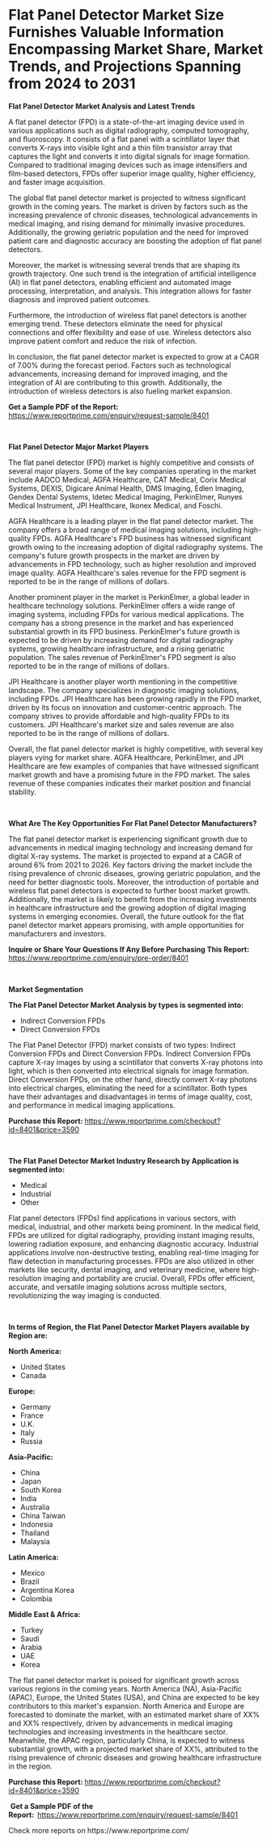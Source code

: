 <p><h1>Flat Panel Detector Market Size Furnishes Valuable Information Encompassing Market Share, Market Trends, and Projections Spanning from 2024 to 2031</h1></p><p><strong>Flat Panel Detector Market Analysis and Latest Trends</strong></p>
<p><p>A flat panel detector (FPD) is a state-of-the-art imaging device used in various applications such as digital radiography, computed tomography, and fluoroscopy. It consists of a flat panel with a scintillator layer that converts X-rays into visible light and a thin film transistor array that captures the light and converts it into digital signals for image formation. Compared to traditional imaging devices such as image intensifiers and film-based detectors, FPDs offer superior image quality, higher efficiency, and faster image acquisition.</p><p>The global flat panel detector market is projected to witness significant growth in the coming years. The market is driven by factors such as the increasing prevalence of chronic diseases, technological advancements in medical imaging, and rising demand for minimally invasive procedures. Additionally, the growing geriatric population and the need for improved patient care and diagnostic accuracy are boosting the adoption of flat panel detectors.</p><p>Moreover, the market is witnessing several trends that are shaping its growth trajectory. One such trend is the integration of artificial intelligence (AI) in flat panel detectors, enabling efficient and automated image processing, interpretation, and analysis. This integration allows for faster diagnosis and improved patient outcomes.</p><p>Furthermore, the introduction of wireless flat panel detectors is another emerging trend. These detectors eliminate the need for physical connections and offer flexibility and ease of use. Wireless detectors also improve patient comfort and reduce the risk of infection.</p><p>In conclusion, the flat panel detector market is expected to grow at a CAGR of 7.00% during the forecast period. Factors such as technological advancements, increasing demand for improved imaging, and the integration of AI are contributing to this growth. Additionally, the introduction of wireless detectors is also fueling market expansion.</p></p>
<p><strong>Get a Sample PDF of the Report:&nbsp;</strong> <a href="https://www.reportprime.com/enquiry/request-sample/8401">https://www.reportprime.com/enquiry/request-sample/8401</a></p>
<p>&nbsp;</p>
<p><strong>Flat Panel Detector Major Market Players</strong></p>
<p><p>The flat panel detector (FPD) market is highly competitive and consists of several major players. Some of the key companies operating in the market include AADCO Medical, AGFA Healthcare, CAT Medical, Corix Medical Systems, DEXIS, Digicare Animal Health, DMS Imaging, Edlen Imaging, Gendex Dental Systems, Idetec Medical Imaging, PerkinElmer, Runyes Medical Instrument, JPI Healthcare, Ikonex Medical, and Foschi.</p><p>AGFA Healthcare is a leading player in the flat panel detector market. The company offers a broad range of medical imaging solutions, including high-quality FPDs. AGFA Healthcare's FPD business has witnessed significant growth owing to the increasing adoption of digital radiography systems. The company's future growth prospects in the market are driven by advancements in FPD technology, such as higher resolution and improved image quality. AGFA Healthcare's sales revenue for the FPD segment is reported to be in the range of millions of dollars.</p><p>Another prominent player in the market is PerkinElmer, a global leader in healthcare technology solutions. PerkinElmer offers a wide range of imaging systems, including FPDs for various medical applications. The company has a strong presence in the market and has experienced substantial growth in its FPD business. PerkinElmer's future growth is expected to be driven by increasing demand for digital radiography systems, growing healthcare infrastructure, and a rising geriatric population. The sales revenue of PerkinElmer's FPD segment is also reported to be in the range of millions of dollars.</p><p>JPI Healthcare is another player worth mentioning in the competitive landscape. The company specializes in diagnostic imaging solutions, including FPDs. JPI Healthcare has been growing rapidly in the FPD market, driven by its focus on innovation and customer-centric approach. The company strives to provide affordable and high-quality FPDs to its customers. JPI Healthcare's market size and sales revenue are also reported to be in the range of millions of dollars.</p><p>Overall, the flat panel detector market is highly competitive, with several key players vying for market share. AGFA Healthcare, PerkinElmer, and JPI Healthcare are few examples of companies that have witnessed significant market growth and have a promising future in the FPD market. The sales revenue of these companies indicates their market position and financial stability.</p></p>
<p>&nbsp;</p>
<p><strong>What Are The Key Opportunities For Flat Panel Detector Manufacturers?</strong></p>
<p><p>The flat panel detector market is experiencing significant growth due to advancements in medical imaging technology and increasing demand for digital X-ray systems. The market is projected to expand at a CAGR of around 6% from 2021 to 2026. Key factors driving the market include the rising prevalence of chronic diseases, growing geriatric population, and the need for better diagnostic tools. Moreover, the introduction of portable and wireless flat panel detectors is expected to further boost market growth. Additionally, the market is likely to benefit from the increasing investments in healthcare infrastructure and the growing adoption of digital imaging systems in emerging economies. Overall, the future outlook for the flat panel detector market appears promising, with ample opportunities for manufacturers and investors.</p></p>
<p><strong>Inquire or Share Your Questions If Any Before Purchasing This Report:</strong> <a href="https://www.reportprime.com/enquiry/pre-order/8401">https://www.reportprime.com/enquiry/pre-order/8401</a></p>
<p>&nbsp;</p>
<p><strong>Market Segmentation</strong></p>
<p><strong>The Flat Panel Detector Market Analysis by types is segmented into:</strong></p>
<p><ul><li>Indirect Conversion FPDs</li><li>Direct Conversion FPDs</li></ul></p>
<p><p>The Flat Panel Detector (FPD) market consists of two types: Indirect Conversion FPDs and Direct Conversion FPDs. Indirect Conversion FPDs capture X-ray images by using a scintillator that converts X-ray photons into light, which is then converted into electrical signals for image formation. Direct Conversion FPDs, on the other hand, directly convert X-ray photons into electrical charges, eliminating the need for a scintillator. Both types have their advantages and disadvantages in terms of image quality, cost, and performance in medical imaging applications.</p></p>
<p><strong>Purchase this Report:&nbsp;</strong><a href="https://www.reportprime.com/checkout?id=8401&price=3590">https://www.reportprime.com/checkout?id=8401&price=3590</a></p>
<p>&nbsp;</p>
<p><strong>The Flat Panel Detector Market Industry Research by Application is segmented into:</strong></p>
<p><ul><li>Medical</li><li>Industrial</li><li>Other</li></ul></p>
<p><p>Flat panel detectors (FPDs) find applications in various sectors, with medical, industrial, and other markets being prominent. In the medical field, FPDs are utilized for digital radiography, providing instant imaging results, lowering radiation exposure, and enhancing diagnostic accuracy. Industrial applications involve non-destructive testing, enabling real-time imaging for flaw detection in manufacturing processes. FPDs are also utilized in other markets like security, dental imaging, and veterinary medicine, where high-resolution imaging and portability are crucial. Overall, FPDs offer efficient, accurate, and versatile imaging solutions across multiple sectors, revolutionizing the way imaging is conducted.</p></p>
<p>&nbsp;</p>
<p><strong>In terms of Region, the Flat Panel Detector Market Players available by Region are:</strong></p>
<p>
    <p> <strong> North America: </strong>
        <ul>
            <li>United States</li>
            <li>Canada</li>
        </ul>
        </p> 
    <p> <strong> Europe: </strong>
        <ul>
            <li>Germany</li>
            <li>France</li>
            <li>U.K.</li>
            <li>Italy</li>
            <li>Russia</li>
        </ul>
        </p> 
    <p> <strong> Asia-Pacific: </strong>
        <ul>
            <li>China</li>
            <li>Japan</li>
            <li>South Korea</li>
            <li>India</li>
            <li>Australia</li>
            <li>China Taiwan</li>
            <li>Indonesia</li>
            <li>Thailand</li>
            <li>Malaysia</li>
        </ul>
        </p> 
    <p> <strong> Latin America: </strong>
        <ul>
            <li>Mexico</li>
            <li>Brazil</li>
            <li>Argentina Korea</li>
            <li>Colombia</li>
        </ul>
        </p> 
    <p> <strong> Middle East & Africa: </strong>
        <ul>
            <li>Turkey</li>
            <li>Saudi</li>
            <li>Arabia</li>
            <li>UAE</li>
            <li>Korea</li>
        </ul>
    </p>
    </p>
<p><p>The flat panel detector market is poised for significant growth across various regions in the coming years. North America (NA), Asia-Pacific (APAC), Europe, the United States (USA), and China are expected to be key contributors to this market's expansion. North America and Europe are forecasted to dominate the market, with an estimated market share of XX% and XX% respectively, driven by advancements in medical imaging technologies and increasing investments in the healthcare sector. Meanwhile, the APAC region, particularly China, is expected to witness substantial growth, with a projected market share of XX%, attributed to the rising prevalence of chronic diseases and growing healthcare infrastructure in the region.</p></p>
<p><strong>Purchase this Report: </strong><a href="https://www.reportprime.com/checkout?id=8401&price=3590">https://www.reportprime.com/checkout?id=8401&price=3590</a></p>
<p>&nbsp;<strong>Get a Sample PDF of the Report:&nbsp;&nbsp;</strong><a href="https://www.reportprime.com/enquiry/request-sample/8401">https://www.reportprime.com/enquiry/request-sample/8401</a></p>
<p><strong></strong></p>
<p>Check more reports on https://www.reportprime.com/</p>